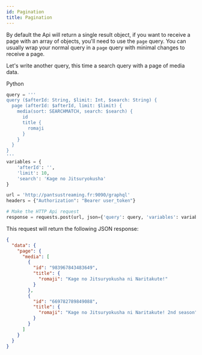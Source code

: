 ```yaml
---
id: Pagination
title: Pagination
---
```


By default the Api will return a single result object, if you want to receive a page with an array of objects, you'll need to use the `page` query. You can usually wrap your normal query in a `page` query with minimal changes to receive a page.

Let's write another query, this time a search query with a page of media data.

Python
```python
query = '''
query ($afterId: String, $limit: Int, $search: String) {
  page (afterId: $afterId, limit: $limit) {
    media(sort: SEARCHMATCH, search: $search) {
      id
      title {
        romaji
      }
    }
  }
}
'''
variables = {
    'afterId': '',
    'limit': 10,
    'search': 'Kage no Jitsuryokusha'
}

url = 'http://pantsustreaming.fr:9090/graphql'
headers = {"Authorization": "Bearer user_token"}

# Make the HTTP Api request
response = requests.post(url, json={'query': query, 'variables': variables}, headers=headers)
```

This request will return the following JSON response:

```json
{
  "data": {
    "page": {
      "media": [
        {
          "id": "983967843483649",
          "title": {
            "romaji": "Kage no Jitsuryokusha ni Naritakute!"
          }
        },
        {
          "id": "669782789849088",
          "title": {
            "romaji": "Kage no Jitsuryokusha ni Naritakute! 2nd season"
          }
        }
      ]
    }
  }
}
```